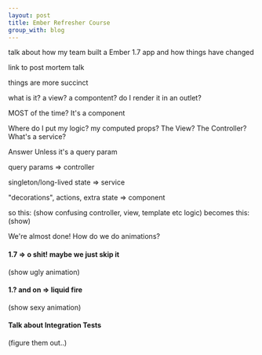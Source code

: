 ```yaml
---
layout: post
title: Ember Refresher Course
group_with: blog
---
```


talk about how my team built a Ember 1.7 app and how things have changed

link to post mortem talk

things are more succinct

what is it? a view? a compontent? do I render it in an outlet? 

MOST of the time? It's a component

Where do I put my logic? my computed props? The View? The Controller? What's a service?

Answer Unless it's a query param

query params => controller

singleton/long-lived state => service

"decorations", actions, extra state => component

so this: (show confusing controller, view, template etc logic)
becomes this: (show)

We're almost done! How do we do animations? 

#### 1.7 => o shit! maybe we just skip it
(show ugly animation)
#### 1.? and on => liquid fire
(show sexy animation)

#### Talk about Integration Tests
(figure them out..)
